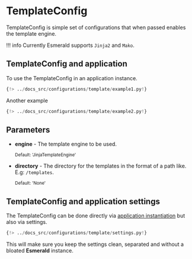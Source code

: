 # TemplateConfig

TemplateConfig is simple set of configurations that when passed enables the template engine.

!!! info
    Currently Esmerald supports `Jinja2` and `Mako`.

## TemplateConfig and application

To use the TemplateConfig in an application instance.

```python hl_lines="5-6 9"
{!> ../docs_src/configurations/template/example1.py!}
```

Another example

```python hl_lines="5-6 9"
{!> ../docs_src/configurations/template/example2.py!}
```

## Parameters

* **engine** - The template engine to be used.

    <sup>Default: 'JinjaTemplateEngine'</sup>

* **directory** - The directory for the templates in the format of a path like. E.g: `/templates`.

    <sup>Default: 'None'</sup>

## TemplateConfig and application settings

The TemplateConfig can be done directly via [application instantiation](#templateconfig-and-application)
but also via settings.

```python
{!> ../docs_src/configurations/template/settings.py!}
```

This will make sure you keep the settings clean, separated and without a bloated **Esmerald** instance.
